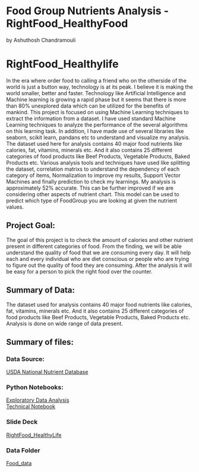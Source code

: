 #  Food Group Nutrients Analysis - RightFood_HealthyFood
by Ashuthosh Chandramouli

# RightFood_Healthylife
In the era where order food to calling a friend who on the otherside of the world is just a button way, technology is at its peak. I believe it is making the world smaller, better and faster. Technology like Artificial Intelligence and Machine learning is growing a rapid phase but it seems that there is more than 80% unexplored data which can be utilized for the benefits of mankind.  This project is focused on using Machine Learning techniques to extract the information from a dataset. I have used standard Machine Learning techniques to analyze the performance of the several algorithms on this learning task. In addition, I have made use of several libraries like seaborn, scikit learn, pandans etc to understand and visualize my analysis. The dataset used here for analysis contains 40 major food nutrients like calories, fat, vitamins, minerals etc. And it also contains 25 different categories of food products like Beef Products, Vegetable Products, Baked Products etc. Various analysis tools and techniques have used like splitting the dataset, correlation matrixs to understand the dependency of each category of items, Normalization to improve my results, Support Vector Machines and finally prediction to check my learnings.  My analysis is approximately 52% accurate. This can be further improved if we are considering other aspects of nutrient chart. This model can be used to predict which type of FoodGroup you are looking at given the nutrient values.
  
## Project Goal:
The goal of this project is to check the amount of calories and other nutrient present in different categories of food. From the finding, we will be able understand the quality of food that we are consuming every day. It will help each and every individual who are diet conscious or people who are trying to figure out the quality of food they are consuming. After the analysis it will be easy for a person to pick the right food over the counter.  
## Summary of Data:
The dataset used for analysis contains 40 major food nutrients like calories, fat, vitamins, minerals etc. And it also contains 25 different categories of food products like Beef Products, Vegetable Products, Baked Products etc. Analysis is done on wide range of data present.  

## Summary of files:
### Data Source:
[USDA National Nutrient Database](https://www.kaggle.com/haithemhermessi/usda-national-nutrient-database?select=train.csv)
### Python Notebooks:
[Exploratory Data Analysis](https://github.com/ashuthoshc/RightFood_Healthylife/blob/main/Notebooks/RightFood_HealthyLife_EDA.ipynb)  
[Technical Notebook](https://github.com/ashuthoshc/RightFood_Healthylife/blob/main/Notebooks/RightFood_HealthyLife_TechnicalNotebook1.ipynb)  

### Slide Deck
[RightFood_HealthyLife](https://github.com/ashuthoshc/RightFood_Healthylife/tree/main/Presentation)  

### Data Folder 
[Food_data](https://github.com/ashuthoshc/RightFood_Healthylife/tree/main/Datasets)



